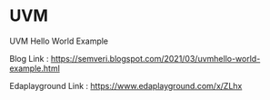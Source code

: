 # UVM
UVM Hello World Example

Blog Link          : https://semveri.blogspot.com/2021/03/uvmhello-world-example.html

Edaplayground Link : https://www.edaplayground.com/x/ZLhx
